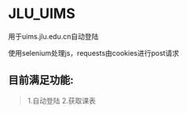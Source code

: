 # JLU_UIMS
用于uims.jlu.edu.cn自动登陆

使用selenium处理js，requests由cookies进行post请求
## 目前满足功能:
>1.自动登陆
>2.获取课表
